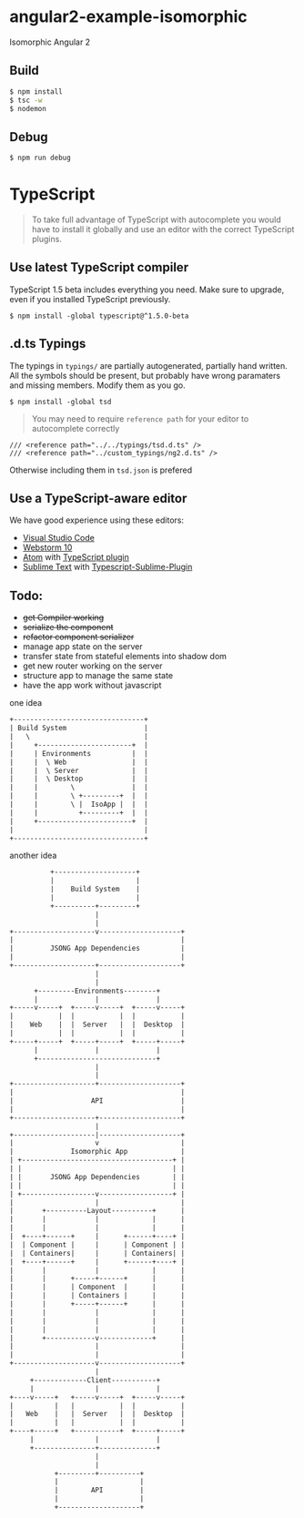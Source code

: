 # angular2-example-isomorphic

Isomorphic Angular 2

## Build

```bash
$ npm install
$ tsc -w
$ nodemon
```

## Debug
```bash
$ npm run debug
```

# TypeScript
> To take full advantage of TypeScript with autocomplete you would have to install it globally and use an editor with the correct TypeScript plugins.

## Use latest TypeScript compiler
TypeScript 1.5 beta includes everything you need. Make sure to upgrade, even if you installed TypeScript previously.

    $ npm install -global typescript@^1.5.0-beta

## .d.ts Typings
The typings in `typings/` are partially autogenerated, partially hand
written. All the symbols should be present, but probably have wrong paramaters
and missing members. Modify them as you go.

    $ npm install -global tsd
 > You may need to require `reference path` for your editor to autocomplete correctly
 ```
 /// <reference path="../../typings/tsd.d.ts" />
 /// <reference path="../custom_typings/ng2.d.ts" />
 ```
 Otherwise including them in `tsd.json` is prefered 

## Use a TypeScript-aware editor
We have good experience using these editors:

* [Visual Studio Code](https://code.visualstudio.com/)
* [Webstorm 10](https://www.jetbrains.com/webstorm/download/)
* [Atom](https://atom.io/) with [TypeScript plugin](https://atom.io/packages/atom-typescript)
* [Sublime Text](http://www.sublimetext.com/3) with [Typescript-Sublime-Plugin](https://github.com/Microsoft/Typescript-Sublime-plugin#installation)


## Todo:
* ~~get Compiler working~~
* ~~serialize the component~~
* ~~refactor component serializer~~
* manage app state on the server
* transfer state from stateful elements into shadow dom
* get new router working on the server
* structure app to manage the same state
* have the app work without javascript


one idea
```txt
+--------------------------------+
| Build System                   |
|   \                            |
|     +-----------------------+  |
|     | Environments          |  |
|     |  \ Web                |  |
|     |  \ Server             |  |
|     |  \ Desktop            |  |
|     |        \              |  |
|     |        \ +---------+  |  |
|     |        \ |  IsoApp |  |  |
|     |          +---------+  |  |
|     +-----------------------+  |
|                                |
+--------------------------------+
```
another idea

```txt
          +--------------------+            
          |                    |            
          |    Build System    |            
          |                    |            
          +----------+---------+            
                     |                      
                     |                      
+--------------------v--------------------+ 
|                                         | 
|         JSONG App Dependencies          | 
|                                         | 
+--------------------+--------------------+ 
                     |                      
                     |                      
      +---------Environments--------+       
      |              |              |       
+-----v-----+  +-----v-----+  +-----v-----+ 
|           |  |           |  |           | 
|    Web    |  |  Server   |  |  Desktop  | 
|           |  |           |  |           | 
+-----+-----+  +-----+-----+  +-----+-----+ 
      |              |              |       
      +-----------------------------+       
                     |                      
                     |                      
+--------------------+--------------------+ 
|                                         | 
|                   API                   | 
|                                         | 
+--------------------+--------------------+ 
                     |                      
+--------------------|--------------------+ 
|                    v                    | 
|              Isomorphic App             | 
| +-------------------------------------+ | 
| |                                     | | 
| |       JSONG App Dependencies        | | 
| |                                     | | 
| +------------------v------------------+ | 
|                    |                    | 
|       +----------Layout----------+      | 
|       |            |             |      | 
|       |            |             |      | 
|  +----+------+     |      +------+----+ | 
|  | Component |     |      | Component | | 
|  | Containers|     |      | Containers| | 
|  +----+------+     |      +------+----+ | 
|       |            |             |      | 
|       |      +-----+------+      |      | 
|       |      | Component  |      |      | 
|       |      | Containers |      |      | 
|       |      +-----+------+      |      | 
|       |            |             |      | 
|       |            |             |      | 
|       |            |             |      | 
|       +------------v-------------+      | 
|                    |                    | 
|                    |                    | 
+--------------------v--------------------+ 
                     |                      
     +-------------Client-----------+       
     |               |              |       
+----v-----+   +-----v-----+  +-----v-----+ 
|          |   |           |  |           | 
|   Web    |   |  Server   |  |  Desktop  | 
|          |   |           |  |           | 
+----+-----+   +-----------+  +-----+-----+ 
     |               |              |       
     +---------------+--------------+       
                     |                      
                     |                      
           +---------+----------+
           |                    |
           |        API         |
           |                    |
           +--------------------+
    
```

